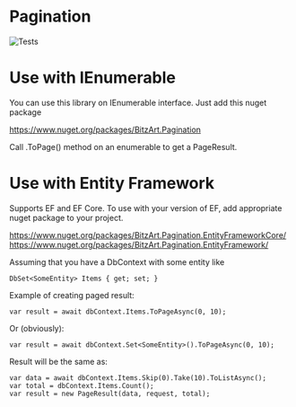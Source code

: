 # Pagination

![Tests](https://github.com/BitzArt/Pagination/actions/workflows/Tests.yml/badge.svg)

# Use with IEnumerable

You can use this library on IEnumerable interface. Just add this nuget package

https://www.nuget.org/packages/BitzArt.Pagination

Call .ToPage() method on an enumerable to get a PageResult.

# Use with Entity Framework

Supports EF and EF Core. To use with your version of EF, add appropriate nuget package to your project.

https://www.nuget.org/packages/BitzArt.Pagination.EntityFrameworkCore/
https://www.nuget.org/packages/BitzArt.Pagination.EntityFramework/

Assuming that you have a DbContext with some entity like

    DbSet<SomeEntity> Items { get; set; }

Example of creating paged result:

    var result = await dbContext.Items.ToPageAsync(0, 10);
    
Or (obviously):

    var result = await dbContext.Set<SomeEntity>().ToPageAsync(0, 10);
    
Result will be the same as:

    var data = await dbContext.Items.Skip(0).Take(10).ToListAsync();
    var total = dbContext.Items.Count();
    var result = new PageResult(data, request, total);
